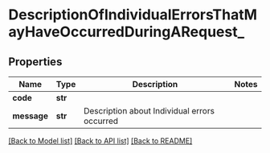 # DescriptionOfIndividualErrorsThatMayHaveOccurredDuringARequest_

## Properties
Name | Type | Description | Notes
------------ | ------------- | ------------- | -------------
**code** | **str** |  | 
**message** | **str** | Description about Individual errors occurred  | 

[[Back to Model list]](../README.md#documentation-for-models) [[Back to API list]](../README.md#documentation-for-api-endpoints) [[Back to README]](../README.md)



